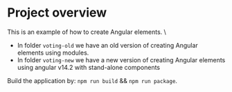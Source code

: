 # Project overview

This is an example of how to create Angular elements. \

- In folder `voting-old` we have an old version of creating Angular elements using modules.
- In folder `voting-new` we have a new version of creating Angular elements using angular v14.2 with stand-alone components

Build the application by: `npm run build` && `npm run package`.
